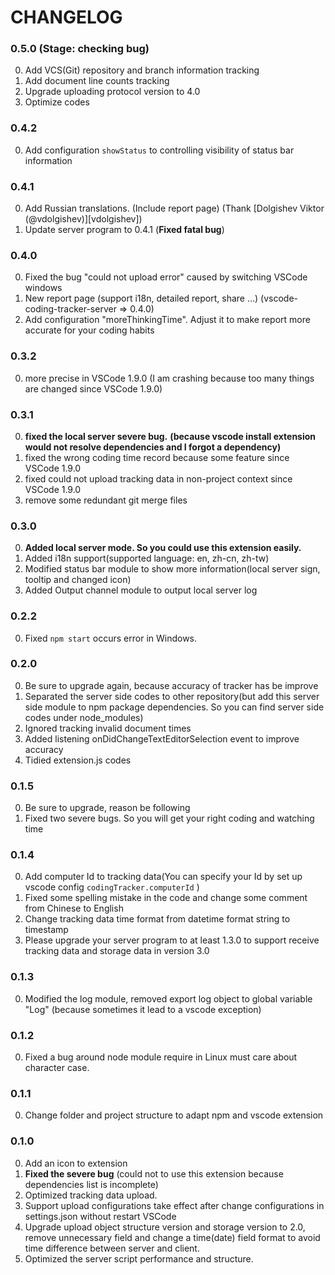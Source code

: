 # CHANGELOG

### 0.5.0 (Stage: checking bug)

0. Add VCS(Git) repository and branch information tracking
1. Add document line counts tracking
2. Upgrade uploading protocol version to 4.0
3. Optimize codes 

### 0.4.2

0. Add configuration `showStatus` to controlling visibility of status bar information

### 0.4.1

0. Add Russian translations. (Include report page) (Thank [Dolgishev Viktor (@vdolgishev)][vdolgishev])
1. Update server program to 0.4.1 (**Fixed fatal bug**)

### 0.4.0

0. Fixed the bug "could not upload error" caused by switching VSCode windows
1. New report page (support i18n, detailed report, share ...) (vscode-coding-tracker-server => 0.4.0)
2. Add configuration "moreThinkingTime". Adjust it to make report more accurate for your coding habits

### 0.3.2

0. more precise in VSCode 1.9.0 (I am crashing because too many things are changed since VSCode 1.9.0)

### 0.3.1

0. **fixed the local server severe bug.**
**(because vscode install extension would not resolve dependencies and I forgot a dependency)**
1. fixed the wrong coding time record because some feature since VSCode 1.9.0 
2. fixed could not upload tracking data in non-project context since VSCode 1.9.0
3. remove some redundant git merge files 

### 0.3.0

0. **Added local server mode. So you could use this extension easily.**
1. Added i18n support(supported language: en, zh-cn, zh-tw)
2. Modified status bar module to show more information(local server sign, tooltip and changed icon)
3. Added Output channel module to output local server log

### 0.2.2

0. Fixed `npm start` occurs error in Windows.

### 0.2.0

0. Be sure to upgrade again, because accuracy of tracker has be improve
1. Separated the server side codes to other repository(but add this server side module to npm package dependencies.
So you can find server side codes under node_modules)
2. Ignored tracking invalid document times
3. Added listening onDidChangeTextEditorSelection event to improve accuracy
4. Tidied extension.js codes

### 0.1.5 

0. Be sure to upgrade, reason be following 
1. Fixed two severe bugs. So you will get your right coding and watching time

### 0.1.4

0. Add computer Id to tracking data(You can specify your Id by set up vscode config
 `codingTracker.computerId` )
1. Fixed some spelling mistake in the code and change some comment from Chinese to English
2. Change tracking data time format from datetime format string to timestamp
3. Please upgrade your server program to at least 1.3.0 to support receive tracking data 
 and storage data in version 3.0  

### 0.1.3

0. Modified the log module, removed export log object to global variable "Log" (because sometimes it lead to a vscode exception)

### 0.1.2

0. Fixed a bug around node module require in Linux must care about character case.

### 0.1.1

0. Change folder and project structure to adapt npm and vscode extension

### 0.1.0

0. Add an icon to extension
1. **Fixed the severe bug** (could not to use this extension because dependencies list is incomplete)
2. Optimized tracking data upload.
3. Support upload configurations take effect after change configurations in settings.json without restart VSCode
4. Upgrade upload object structure version and storage version to 2.0,   
remove unnecessary field and change a time(date) field format to avoid time difference between server and client.
5. Optimized the server script performance and structure.
